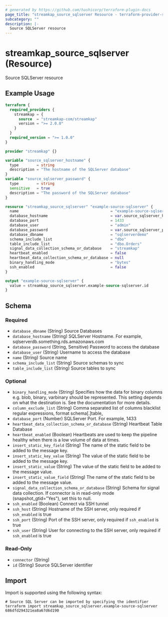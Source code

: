 ```yaml
---
# generated by https://github.com/hashicorp/terraform-plugin-docs
page_title: "streamkap_source_sqlserver Resource - terraform-provider-streamkap"
subcategory: ""
description: |-
  Source SQLServer resource
---
```


# streamkap_source_sqlserver (Resource)

Source SQLServer resource

## Example Usage

```terraform
terraform {
  required_providers {
    streamkap = {
      source  = "streamkap-com/streamkap"
      version = ">= 2.0.0"
    }
  }
  required_version = ">= 1.0.0"
}

provider "streamkap" {}

variable "source_sqlserver_hostname" {
  type        = string
  description = "The hostname of the SQLServer database"
}
variable "source_sqlserver_password" {
  type        = string
  sensitive   = true
  description = "The password of the SQLServer database"
}

resource "streamkap_source_sqlserver" "example-source-sqlserver" {
  name                                         = "example-source-sqlserver"
  database_hostname                            = var.source_sqlserver_hostname
  database_port                                = 1433
  database_user                                = "admin"
  database_password                            = var.source_sqlserver_password
  database_dbname                              = "sqlserverdemo"
  schema_include_list                          = "dbo"
  table_include_list                           = "dbo.Orders"
  signal_data_collection_schema_or_database    = "streamkap"
  heartbeat_enabled                            = false
  heartbeat_data_collection_schema_or_database = null
  binary_handling_mode                         = "bytes"
  ssh_enabled                                  = false
}

output "example-source-sqlserver" {
  value = streamkap_source_sqlserver.example-source-sqlserver.id
}
```

<!-- schema generated by tfplugindocs -->
## Schema

### Required

- `database_dbname` (String) Source Databases
- `database_hostname` (String) SQLServer Hostname. For example, sqlserverdb.something.rds.amazonaws.com
- `database_password` (String, Sensitive) Password to access the database
- `database_user` (String) Username to access the database
- `name` (String) Source name
- `schema_include_list` (String) Source schemas to sync
- `table_include_list` (String) Source tables to sync

### Optional

- `binary_handling_mode` (String) Specifies how the data for binary columns e.g. blob, binary, varbinary should be represented. This setting depends on what the destination is. See the documentation for more details.
- `column_exclude_list` (String) Comma separated list of columns blacklist regular expressions, format schema[.]table[.](column1|column2|etc)
- `database_port` (Number) SQLServer Port. For example, 1433
- `heartbeat_data_collection_schema_or_database` (String) Heartbeat Table Database
- `heartbeat_enabled` (Boolean) Heartbeats are used to keep the pipeline healthy when there is a low volume of data at times.
- `insert_static_key_field` (String) The name of the static field to be added to the message key.
- `insert_static_key_value` (String) The value of the static field to be added to the message key.
- `insert_static_value` (String) The value of the static field to be added to the message value.
- `insert_static_value_field` (String) The name of the static field to be added to the message value.
- `signal_data_collection_schema_or_database` (String) Schema for signal data collection. If connector is in read-only mode (snapshot_gtid="Yes"), set this to null.
- `ssh_enabled` (Boolean) Connect via SSH tunnel
- `ssh_host` (String) Hostname of the SSH server, only required if `ssh_enabled` is true
- `ssh_port` (String) Port of the SSH server, only required if `ssh_enabled` is true
- `ssh_user` (String) User for connecting to the SSH server, only required if `ssh_enabled` is true

### Read-Only

- `connector` (String)
- `id` (String) Source SQLServer identifier

## Import

Import is supported using the following syntax:

```shell
# Source SQL Server can be imported by specifying the identifier
terraform import streamkap_source_sqlserver.example-source-sqlserver 686dfd294321ea8a67d6d190
```
